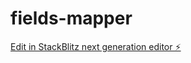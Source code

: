 # fields-mapper

[Edit in StackBlitz next generation editor ⚡️](https://stackblitz.com/~/github.com/MartinGiordano/fields-mapper)